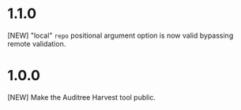 # 1.1.0

[NEW] "local" `repo` positional argument option is now valid bypassing remote validation.

# 1.0.0

[NEW] Make the Auditree Harvest tool public.
